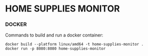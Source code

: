 # HOME SUPPLIES MONITOR

### DOCKER
Commands to build and run a docker container:

    docker build --platform linux/amd64 -t home-supplies-monitor .
    docker run -p 8080:8080 home-supplies-monitor